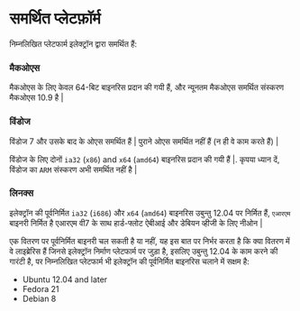 # समर्थित प्लेटफ़ॉर्म

निम्नलिखित प्लेटफार्म इलेक्ट्रॉन द्वारा समर्थित हैं:

### मैकओएस

मैकओएस के लिए केवल 64-बिट बाइनरिस प्रदान की गयी हैं, और न्यूनतम मैकओएस समर्थित संस्करण मैकओएस 10.9 है |

### विंडोज

विंडोज 7 और उसके बाद के ओएस समर्थित हैं | पुराने ओएस समर्थित नहीं हैं (न ही वे काम करते हैं) |

विंडोज के लिए दोनों `ia32` (`x86`) and `x64` (`amd64`) बाइनरिस प्रदान की गयी हैं |. कृपया ध्यान दें, विंडोज का `ARM` संस्करण अभी समर्थित नहीं है |

### लिनक्स

इलेक्ट्रॉन की पूर्वनिर्मित `ia32` (`i686`) और `x64` (`amd64`) बाइनरिस उबुन्तु 12.04 पर निर्मित हैं, `एआरएम` बाइनरी निर्मित है एआरएम वी7 के साथ हार्ड-फ्लोट ऐबीआई और डेबियन व्हीजी के लिए नीओन |

एक वितरण पर पूर्वनिर्मित बाइनरी चल सकती है या नहीं, यह इस बात पर निर्भर करता है कि क्या वितरण में वे लाइब्रेरिस हैं जिनसे इलेक्ट्रॉन निर्माण प्लेटफार्म पर जुड़ा है, इसलिए उबुन्तु 12.04 के काम करने की गारंटी है, पर निम्नलिखित प्लेटफार्म भी इलेक्ट्रॉन की पूर्वनिर्मित बाइनरिस चलाने में सक्षम है:

* Ubuntu 12.04 and later
* Fedora 21
* Debian 8
